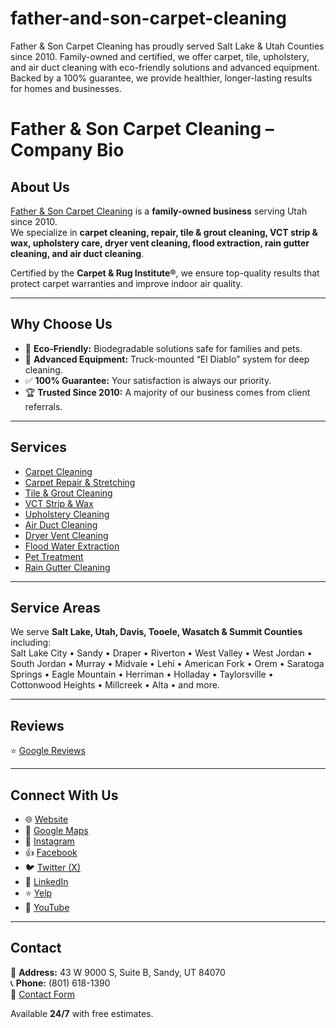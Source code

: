 # father-and-son-carpet-cleaning
Father &amp; Son Carpet Cleaning has proudly served Salt Lake &amp; Utah Counties since 2010. Family-owned and certified, we offer carpet, tile, upholstery, and air duct cleaning with eco-friendly solutions and advanced equipment. Backed by a 100% guarantee, we provide healthier, longer-lasting results for homes and businesses.

# Father & Son Carpet Cleaning – Company Bio

## About Us
[Father & Son Carpet Cleaning](https://www.fatherandsoncarpetcleaning.net) is a **family-owned business** serving Utah since 2010.  
We specialize in **carpet cleaning, repair, tile & grout cleaning, VCT strip & wax, upholstery care, dryer vent cleaning, flood extraction, rain gutter cleaning, and air duct cleaning**.  

Certified by the **Carpet & Rug Institute®**, we ensure top-quality results that protect carpet warranties and improve indoor air quality.  

---

## Why Choose Us
- 🌱 **Eco-Friendly:** Biodegradable solutions safe for families and pets.  
- 🚛 **Advanced Equipment:** Truck-mounted “El Diablo” system for deep cleaning.  
- ✅ **100% Guarantee:** Your satisfaction is always our priority.  
- 🏆 **Trusted Since 2010:** A majority of our business comes from client referrals.  

---

## Services
- [Carpet Cleaning](https://www.fatherandsoncarpetcleaning.net/carpet-cleaning-services-in-utah/)  
- [Carpet Repair & Stretching](https://www.fatherandsoncarpetcleaning.net/carpet-repair/)  
- [Tile & Grout Cleaning](https://www.fatherandsoncarpetcleaning.net/tile-and-grout-cleaning/)  
- [VCT Strip & Wax](https://www.fatherandsoncarpetcleaning.net/vct-strip-and-wax-services/)  
- [Upholstery Cleaning](https://www.fatherandsoncarpetcleaning.net/upholstery-cleaning/)  
- [Air Duct Cleaning](https://www.fatherandsoncarpetcleaning.net/hvac-air-duct-cleaning/)  
- [Dryer Vent Cleaning](https://www.fatherandsoncarpetcleaning.net/dryer-vent-cleaning/)  
- [Flood Water Extraction](https://www.fatherandsoncarpetcleaning.net/flood-water-extraction-cleanup-service-utah/)  
- [Pet Treatment](https://www.fatherandsoncarpetcleaning.net/pet-treatment/)  
- [Rain Gutter Cleaning](https://www.fatherandsoncarpetcleaning.net/rain-gutter-cleaning/)  

---

## Service Areas
We serve **Salt Lake, Utah, Davis, Tooele, Wasatch & Summit Counties** including:  
Salt Lake City • Sandy • Draper • Riverton • West Valley • West Jordan • South Jordan • Murray • Midvale • Lehi • American Fork • Orem • Saratoga Springs • Eagle Mountain • Herriman • Holladay • Taylorsville • Cottonwood Heights • Millcreek • Alta • and more.  

---

## Reviews
⭐ [Google Reviews](https://search.google.com/local/reviews?placeid=ChIJ1XD0nXqIUocRdIvJqRZZ2Lc)  

---

## Connect With Us
- 🌐 [Website](https://www.fatherandsoncarpetcleaning.net)  
- 📍 [Google Maps](https://www.google.com/maps/place/Father+and+Son+Carpet+Cleaning,+LLC/@40.5494925,-111.920485,10z/data=!4m2!3m1!1s0x0:0xb7d85916a9c98b74?sa=X&ved=2ahUKEwiEkqaMpLv9AhVcmWoFHT7SDVQQ_BJ6BAh5EAg)  
- 📸 [Instagram](https://www.instagram.com/fatherandsoncarpetcleaning/)  
- 👍 [Facebook](https://www.facebook.com/utahcarpetcleaning/)  
- 🐦 [Twitter (X)](https://twitter.com/fscarpetclean)  
- 💼 [LinkedIn](https://www.linkedin.com/company/father-and-son-carpet-cleaning)  
- ⭐ [Yelp](https://www.yelp.com/biz/father-and-son-carpet-cleaning-sandy-9)  
- 🎥 [YouTube](https://www.youtube.com/watch?v=GhXaQxDPOBo)  

---

## Contact
📍 **Address:** 43 W 9000 S, Suite B, Sandy, UT 84070  
📞 **Phone:** (801) 618-1390  
📧 [Contact Form](https://www.fatherandsoncarpetcleaning.net/contact/)  

Available **24/7** with free estimates.
